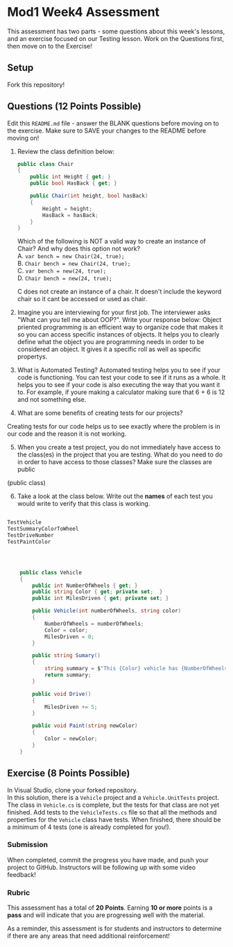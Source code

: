 # Mod1 Week4 Assessment
This assessment has two parts - some questions about this week's lessons, and an exercise focused on our Testing lesson. Work on the Questions first, then move on to the Exercise!

## Setup

Fork this repository!

## Questions (12 Points Possible)
Edit this `README.md` file - answer the BLANK questions before moving on to the exercise.  Make sure to SAVE your changes to the README before moving on!

1. Review the class definition below:
    ```c#
    public class Chair
    {
        public int Height { get; }
        public bool HasBack { get; }

        public Chair(int height, bool hasBack)
        {
            Height = height;
            HasBack = hasBack;
        }
    }
    ```
    Which of the following is NOT a valid way to create an instance of Chair? And why does this option not work?  
    A. `var bench = new Chair(24, true);`  
    B. `Chair bench = new Chair(24, true);`  
    C. `var bench = new(24, true);`  
    D. `Chair bench = new(24, true);`  
    
    C does not create an instance of a chair. It doesn't include the keyword chair so it cant be accessed or used as chair.
    
 
    
2. Imagine you are interviewing for your first job.  The interviewer asks "What can you tell me about OOP?".  Write your response below:
 Object priented programming is an efficient way to organize code that makes it so you can access specific instances of objects. It helps you to clearly define what the object you are programming needs in order to be considered an object. It gives it a specific roll as well as specific propertys.
 
3. What is Automated Testing?
Automated testing helps you to see if your code is functioning. You can test your code to see if it runs as a whole. It helps you to see if your code is also executing the way that you want it to. For example, if youre making a calculator making sure that 6 + 6 is 12 and not something else.

4. What are some benefits of creating tests for our projects?

Creating tests for our code helps us to see exactly where the problem is in our code and the reason it is not working.

5. When you create a test project, you do not immediately have access to the class(es) in the project that you are testing.  What do you need to do in order to have access to those classes?
Make sure the classes are public

(public class)

6. Take a look at the class below.  Write out the **names** of each test you would write to verify that this class is working.
```c#

TestVehicle
TestSummaryColorToWheel
TestDriveNumber
TestPaintColor




    public class Vehicle
    {
        public int NumberOfWheels { get; }
        public string Color { get; private set;  }
        public int MilesDriven { get; private set; }

        public Vehicle(int numberOfWheels, string color)
        {
            NumberOfWheels = numberOfWheels;
            Color = color;
            MilesDriven = 0;
        }

        public string Sumary()
        {
            string summary = $"This {Color} vehicle has {NumberOfWheels} wheels, and has driven {MilesDriven} miles.";
            return summary;
        }

        public void Drive()
        {
            MilesDriven += 5;
        }

        public void Paint(string newColor)
        {
            Color = newColor;
        }
    }
```



## Exercise (8 Points Possible)
In Visual Studio, clone your forked repository.  
In this solution, there is a `Vehicle` project and a `Vehicle.UnitTests` project.  The class in `Vehicle.cs` is complete, but the tests for that class are not yet finished.  Add tests to the `VehicleTests.cs` file so that all the methods and properties for the `Vehicle` class have tests.  When finished, there should be a minimum of 4 tests (one is already completed for you!).

### Submission

When completed, commit the progress you have made, and push your project to GitHub.  Instructors will be following up with some video feedback!

### Rubric

This assessment has a total of **20 Points**.  Earning **10 or more** points is a **pass** and will indicate that you are progressing well with the material.

As a reminder, this assessment is for students and instructors to determine if there are any areas that need additional reinforcement!
